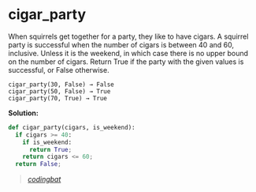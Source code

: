 # cigar_party

When squirrels get together for a party, they like to have cigars. A squirrel party is successful when the number of cigars is between 40 and 60, inclusive. Unless it is the weekend, in which case there is no upper bound on the number of cigars. Return True if the party with the given values is successful, or False otherwise.

```
cigar_party(30, False) → False
cigar_party(50, False) → True
cigar_party(70, True) → True
```

**Solution:**

```python
def cigar_party(cigars, is_weekend):
  if cigars >= 40:
    if is_weekend:
      return True;
    return cigars <= 60;
  return False;
```

> _[codingbat](https://codingbat.com/prob/p195669)_